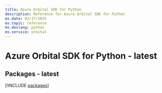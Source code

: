 ```yaml
---
title: Azure Orbital SDK for Python
description: Reference for Azure Orbital SDK for Python
ms.date: 02/17/2025
ms.topic: reference
ms.devlang: python
ms.service: orbital
---
```

# Azure Orbital SDK for Python - latest
## Packages - latest
[!INCLUDE [packages](orbital-index.md)]